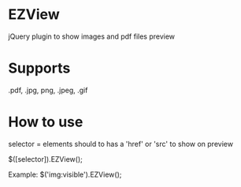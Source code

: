 # EZView
jQuery plugin to show images and pdf files preview

# Supports
.pdf, .jpg, png, .jpeg, .gif

# How to use

selector = elements should to has a 'href' or 'src' to show on preview

$([selector]).EZView();

Example:
$('img:visible').EZView();
